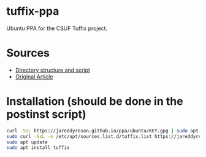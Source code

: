 # tuffix-ppa

Ubuntu PPA for the CSUF Tuffix project.

# Sources

- [Directory structure and script](https://github.com/assafmo/ppa)
- [Original Article](https://assafmo.github.io/2019/05/02/ppa-repo-hosted-on-github.html)

# Installation (should be done in the postinst script)


```bash
curl -SsL https://jareddyreson.github.io/ppa/ubuntu/KEY.gpg | sudo apt-key add -
sudo curl -SsL -o /etc/apt/sources.list.d/tuffix.list https://jareddyreson.github.io/ppa/ubuntu/tuffix.list
sudo apt update
sudo apt install tuffix
```
